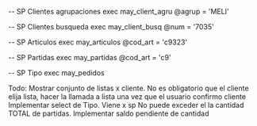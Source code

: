 -- SP Clientes agrupaciones
exec may_client_agru @agrup = 'MELI' 

-- SP Clientes busqueda
exec may_client_busq @num = '7035'


 -- SP Articulos
exec may_articulos @cod_art = 'c9323'


-- SP Partidas
exec may_partidas @cod_art = 'c9'

-- SP Tipo
exec may_pedidos

Todo: 
Mostrar conjunto de listas x cliente. No es obligatorio que el cliente elija lista, hacer la llamada a lista una vez que el usuario confirmo cliente
Implementar select de Tipo. Viene x sp
No puede exceder el la cantidad TOTAL de partidas. Implementar saldo pendiente de cantidad